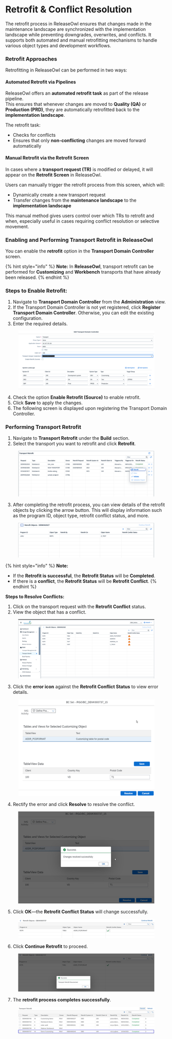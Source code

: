 # Retrofit & Conflict Resolution

The retrofit process in ReleaseOwl ensures that changes made in the maintenance landscape are synchronized with the implementation landscape while preventing downgrades, overwrites, and conflicts. It supports both automated and manual retrofitting mechanisms to handle various object types and development workflows.

### Retrofit Approaches

Retrofitting in ReleaseOwl can be performed in two ways:

#### &#x20;Automated Retrofit via Pipelines

ReleaseOwl offers an **automated retrofit task** as part of the release pipeline.\
This ensures that whenever changes are moved to **Quality (QA)** or **Production (PRD)**, they are automatically retrofitted back to the **implementation landscape**.

The retrofit task:

* Checks for conflicts
* Ensures that only **non-conflicting** changes are moved forward automatically

#### Manual Retrofit via the Retrofit Screen

In cases where a **transport request (TR)** is modified or delayed, it will appear on the **Retrofit Screen** in ReleaseOwl.

Users can manually trigger the retrofit process from this screen, which will:

* Dynamically create a new transport request
* Transfer changes from the **maintenance landscape** to the **implementation landscape**

This manual method gives users control over which TRs to retrofit and when, especially useful in cases requiring conflict resolution or selective movement.

### **Enabling and Performing Transport Retrofit in ReleaseOwl**

You can enable the **retrofit** option in the **Transport Domain Controller** screen.

{% hint style="info" %}
**Note:** In **ReleaseOwl**, transport retrofit can be performed for **Customizing** and **Workbench** transports that have already been released.
{% endhint %}

### **Steps to Enable Retrofit:**

1. Navigate to **Transport Domain Controller** from the **Administration** view.
2. If the Transport Domain Controller is not yet registered, click **Register Transport Domain Controller**. Otherwise, you can edit the existing configuration.
3. Enter the required details.

<figure><img src="../../.gitbook/assets/image (245).png" alt=""><figcaption></figcaption></figure>

4. Check the option **Enable Retrofit (Source)** to enable retrofit.
5. Click **Save** to apply the changes.
6. The following screen is displayed upon registering the Transport Domain Controller.

### **Performing Transport Retrofit**

1. Navigate to **Transport Retrofit** under the **Build** section.
2. Select the transport you want to retrofit and click **Retrofit**.

<figure><img src="../../.gitbook/assets/image (5) (1) (1) (1) (1) (1).png" alt=""><figcaption></figcaption></figure>

3. After completing the retrofit process, you can view details of the retrofit objects by clicking the arrow button. This will display information such as the program ID, object type, retrofit conflict status, and more.

<figure><img src="../../.gitbook/assets/image (6) (1) (1) (1) (1).png" alt=""><figcaption></figcaption></figure>

{% hint style="info" %}
**Note:**

* If the **Retrofit is successful**, the **Retrofit Status** will be **Completed**.
* If there is a **conflict**, the **Retrofit Status** will be **Retrofit Conflict**.
{% endhint %}

**Steps to Resolve Conflicts:**

1. Click on the transport request with the **Retrofit Conflict** status.
2. View the object that has a conflict.

<figure><img src="../../.gitbook/assets/image (54).png" alt=""><figcaption></figcaption></figure>

3. Click the **error icon** against the **Retrofit Conflict Status** to view error details.

<figure><img src="../../.gitbook/assets/image (254).png" alt=""><figcaption></figcaption></figure>

4. Rectify the error and click **Resolve** to resolve the conflict.

<figure><img src="../../.gitbook/assets/image (253).png" alt=""><figcaption></figcaption></figure>

5. Click **OK**—the **Retrofit Conflict Status** will change successfully.

<figure><img src="../../.gitbook/assets/image (256).png" alt=""><figcaption></figcaption></figure>

6. Click **Continue Retrofit** to proceed.

<figure><img src="../../.gitbook/assets/image (255).png" alt=""><figcaption></figcaption></figure>

7. The **retrofit process completes successfully**.

<figure><img src="../../.gitbook/assets/image (257).png" alt=""><figcaption></figcaption></figure>



